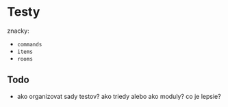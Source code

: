# Testy

znacky:

* `commands`
* `items`
* `rooms`

## Todo

* ako organizovat sady testov? ako triedy alebo ako moduly? co je lepsie?
